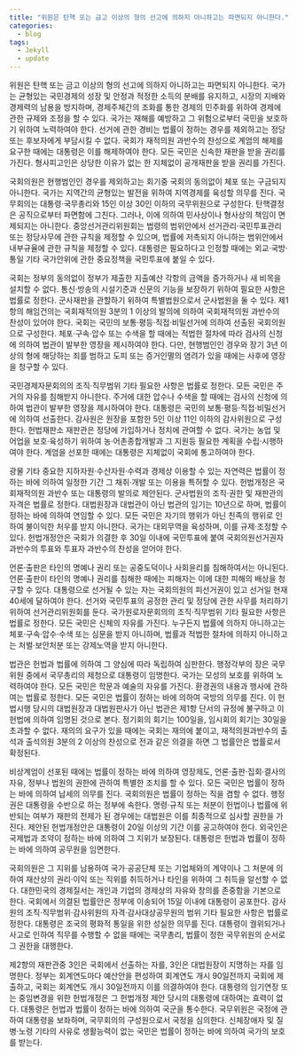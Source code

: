 ```yaml
---
title: "위원은 탄핵 또는 금고 이상의 형의 선고에 의하지 아니하고는 파면되지 아니한다."
categories:
  - blog
tags:
  - Jekyll
  - update
---
```


위원은 탄핵 또는 금고 이상의 형의 선고에 의하지 아니하고는 파면되지 아니한다. 국가는 균형있는 국민경제의 성장 및 안정과 적정한 소득의 분배를 유지하고, 시장의 지배와 경제력의 남용을 방지하며, 경제주체간의 조화를 통한 경제의 민주화를 위하여 경제에 관한 규제와 조정을 할 수 있다. 국가는 재해를 예방하고 그 위험으로부터 국민을 보호하기 위하여 노력하여야 한다. 선거에 관한 경비는 법률이 정하는 경우를 제외하고는 정당 또는 후보자에게 부담시킬 수 없다. 국회가 재적의원 과반수의 찬성으로 계엄의 해제를 요구한 때에는 대통령은 이를 해제하여야 한다. 모든 국민은 신속한 재판을 받을 권리를 가진다. 형사피고인은 상당한 이유가 없는 한 지체없이 공개재판을 받을 권리를 가진다.

국회의원은 현행범인인 경우를 제외하고는 회기중 국회의 동의없이 체포 또는 구금되지 아니한다. 국가는 지역간의 균형있는 발전을 위하여 지역경제를 육성할 의무를 진다. 국무회의는 대통령·국무총리와 15인 이상 30인 이하의 국무위원으로 구성한다. 탄핵결정은 공직으로부터 파면함에 그친다. 그러나, 이에 의하여 민사상이나 형사상의 책임이 면제되지는 아니한다. 중앙선거관리위원회는 법령의 범위안에서 선거관리·국민투표관리 또는 정당사무에 관한 규칙을 제정할 수 있으며, 법률에 저촉되지 아니하는 범위안에서 내부규율에 관한 규칙을 제정할 수 있다. 대통령은 필요하다고 인정할 때에는 외교·국방·통일 기타 국가안위에 관한 중요정책을 국민투표에 붙일 수 있다.

국회는 정부의 동의없이 정부가 제출한 지출예산 각항의 금액을 증가하거나 새 비목을 설치할 수 없다. 통신·방송의 시설기준과 신문의 기능을 보장하기 위하여 필요한 사항은 법률로 정한다. 군사재판을 관할하기 위하여 특별법원으로서 군사법원을 둘 수 있다. 제1항의 해임건의는 국회재적의원 3분의 1 이상의 발의에 의하여 국회재적의원 과반수의 찬성이 있어야 한다. 국회는 국민의 보통·평등·직접·비밀선거에 의하여 선출된 국회의원으로 구성한다. 체포·구속·압수 또는 수색을 할 때에는 적법한 절차에 따라 검사의 신청에 의하여 법관이 발부한 영장을 제시하여야 한다. 다만, 현행범인인 경우와 장기 3년 이상의 형에 해당하는 죄를 범하고 도피 또는 증거인멸의 염려가 있을 때에는 사후에 영장을 청구할 수 있다.

국민경제자문회의의 조직·직무범위 기타 필요한 사항은 법률로 정한다. 모든 국민은 주거의 자유를 침해받지 아니한다. 주거에 대한 압수나 수색을 할 때에는 검사의 신청에 의하여 법관이 발부한 영장을 제시하여야 한다. 대통령은 국민의 보통·평등·직접·비밀선거에 의하여 선출한다. 감사원은 원장을 포함한 5인 이상 11인 이하의 감사위원으로 구성한다. 헌법재판소 재판관은 정당에 가입하거나 정치에 관여할 수 없다. 국가는 농업 및 어업을 보호·육성하기 위하여 농·어촌종합개발과 그 지원등 필요한 계획을 수립·시행하여야 한다. 계엄을 선포한 때에는 대통령은 지체없이 국회에 통고하여야 한다.

광물 기타 중요한 지하자원·수산자원·수력과 경제상 이용할 수 있는 자연력은 법률이 정하는 바에 의하여 일정한 기간 그 채취·개발 또는 이용을 특허할 수 있다. 헌법개정은 국회재적의원 과반수 또는 대통령의 발의로 제안된다. 군사법원의 조직·권한 및 재판관의 자격은 법률로 정한다. 대법원장과 대법관이 아닌 법관의 임기는 10년으로 하며, 법률이 정하는 바에 의하여 연임할 수 있다. 모든 국민은 자기의 행위가 아닌 친족의 행위로 인하여 불이익한 처우를 받지 아니한다. 국가는 대외무역을 육성하며, 이를 규제·조정할 수 있다. 헌법개정안은 국회가 의결한 후 30일 이내에 국민투표에 붙여 국회의원선거권자 과반수의 투표와 투표자 과반수의 찬성을 얻어야 한다.

언론·출판은 타인의 명예나 권리 또는 공중도덕이나 사회윤리를 침해하여서는 아니된다. 언론·출판이 타인의 명예나 권리를 침해한 때에는 피해자는 이에 대한 피해의 배상을 청구할 수 있다. 대통령으로 선거될 수 있는 자는 국회의원의 피선거권이 있고 선거일 현재 40세에 달하여야 한다. 선거와 국민투표의 공정한 관리 및 정당에 관한 사무를 처리하기 위하여 선거관리위원회를 둔다. 국가원로자문회의의 조직·직무범위 기타 필요한 사항은 법률로 정한다. 모든 국민은 신체의 자유를 가진다. 누구든지 법률에 의하지 아니하고는 체포·구속·압수·수색 또는 심문을 받지 아니하며, 법률과 적법한 절차에 의하지 아니하고는 처벌·보안처분 또는 강제노역을 받지 아니한다.

법관은 헌법과 법률에 의하여 그 양심에 따라 독립하여 심판한다. 행정각부의 장은 국무위원 중에서 국무총리의 제청으로 대통령이 임명한다. 국가는 모성의 보호를 위하여 노력하여야 한다. 모든 국민은 학문과 예술의 자유를 가진다. 환경권의 내용과 행사에 관하여는 법률로 정한다. 모든 국민은 법률이 정하는 바에 의하여 국방의 의무를 진다. 이 헌법시행 당시의 대법원장과 대법원판사가 아닌 법관은 제1항 단서의 규정에 불구하고 이 헌법에 의하여 임명된 것으로 본다. 정기회의 회기는 100일을, 임시회의 회기는 30일을 초과할 수 없다. 재의의 요구가 있을 때에는 국회는 재의에 붙이고, 재적의원과반수의 출석과 출석의원 3분의 2 이상의 찬성으로 전과 같은 의결을 하면 그 법률안은 법률로서 확정된다.

비상계엄이 선포된 때에는 법률이 정하는 바에 의하여 영장제도, 언론·출판·집회·결사의 자유, 정부나 법원의 권한에 관하여 특별한 조치를 할 수 있다. 모든 국민은 법률이 정하는 바에 의하여 납세의 의무를 진다. 국회의원은 법률이 정하는 직을 겸할 수 없다. 행정권은 대통령을 수반으로 하는 정부에 속한다. 명령·규칙 또는 처분이 헌법이나 법률에 위반되는 여부가 재판의 전제가 된 경우에는 대법원은 이를 최종적으로 심사할 권한을 가진다. 제안된 헌법개정안은 대통령이 20일 이상의 기간 이를 공고하여야 한다. 외국인은 국제법과 조약이 정하는 바에 의하여 그 지위가 보장된다. 대통령은 헌법과 법률이 정하는 바에 의하여 공무원을 임면한다.

국회의원은 그 지위를 남용하여 국가·공공단체 또는 기업체와의 계약이나 그 처분에 의하여 재산상의 권리·이익 또는 직위를 취득하거나 타인을 위하여 그 취득을 알선할 수 없다. 대한민국의 경제질서는 개인과 기업의 경제상의 자유와 창의를 존중함을 기본으로 한다. 국회에서 의결된 법률안은 정부에 이송되어 15일 이내에 대통령이 공포한다. 감사원의 조직·직무범위·감사위원의 자격·감사대상공무원의 범위 기타 필요한 사항은 법률로 정한다. 대통령은 조국의 평화적 통일을 위한 성실한 의무를 진다. 대통령이 궐위되거나 사고로 인하여 직무를 수행할 수 없을 때에는 국무총리, 법률이 정한 국무위원의 순서로 그 권한을 대행한다.

제2항의 재판관중 3인은 국회에서 선출하는 자를, 3인은 대법원장이 지명하는 자를 임명한다. 정부는 회계연도마다 예산안을 편성하여 회계연도 개시 90일전까지 국회에 제출하고, 국회는 회계연도 개시 30일전까지 이를 의결하여야 한다. 대통령의 임기연장 또는 중임변경을 위한 헌법개정은 그 헌법개정 제안 당시의 대통령에 대하여는 효력이 없다. 대통령은 헌법과 법률이 정하는 바에 의하여 국군을 통수한다. 국무위원은 국정에 관하여 대통령을 보좌하며, 국무회의의 구성원으로서 국정을 심의한다. 신체장애자 및 질병·노령 기타의 사유로 생활능력이 없는 국민은 법률이 정하는 바에 의하여 국가의 보호를 받는다.